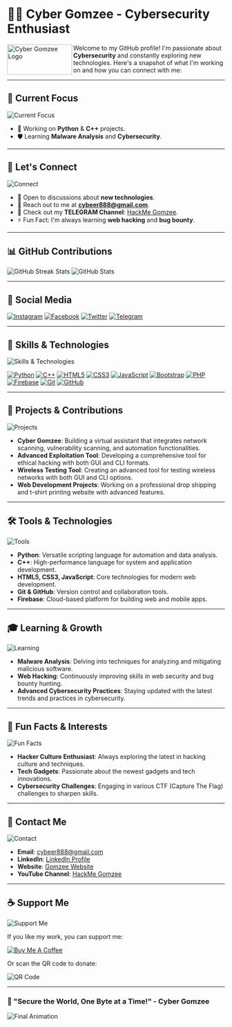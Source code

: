# 👨‍💻 Cyber Gomzee - Cybersecurity Enthusiast

<img src="https://i.postimg.cc/dVVntRG7/photo-2024-08-17-16-19-44-removebg-preview-1.png" alt="Cyber Gomzee Logo" align="left" height="70px" width="150px"/>

Welcome to my GitHub profile! I'm passionate about **Cybersecurity** and constantly exploring new technologies. Here's a snapshot of what I'm working on and how you can connect with me:

---

## 🔭 Current Focus

![Current Focus](https://i.giphy.com/media/v1.Y2lkPTc5MGI3NjExYXBmeHE4MHI4dTZvYnhtd2owbWJxNWR2MDd0YzNndmNyMzY0ZTJ2ciZlcD12MV9pbnRlcm5hbF9naWZfYnlfaWQmY3Q9Zw/6OrCT1jVbonHG/giphy.gif)

- 🌟 Working on **Python** & **C++** projects.
- 🛡️ Learning **Malware Analysis** and **Cybersecurity**.

---

## 💬 Let's Connect

![Connect](https://i.giphy.com/media/v1.Y2lkPTc5MGI3NjExNHdscm9xOHNhYnhpczJ2dTR4eHZpOGZ0cjRsbHVoNnhib3F2bmxlbCZlcD12MV9pbnRlcm5hbF9naWZfYnlfaWQmY3Q9Zw/c6LsXARy3A9PxbmgAj/giphy.gif)

- 🤖 Open to discussions about **new technologies**.
- 📧 Reach out to me at **cybeer888@gmail.com**.
- 🎥 Check out my **TELEGRAM Channel**: [HackMe Gomzee](https://t.me/hackmegomzee).
- ⚡ Fun Fact: I'm always learning **web hacking** and **bug bounty**.

---

## 📊 GitHub Contributions

![GitHub Streak Stats](https://github-readme-streak-stats.herokuapp.com/?user=krazystar55&theme=highcontrast)
![GitHub Stats](https://github-readme-stats.vercel.app/api?username=krazystar55&show_icons=true&theme=radical)

---

## 📱 Social Media

[![Instagram](https://img.shields.io/badge/Instagram-DD2476?style=for-the-badge&logo=instagram&logoColor=white)](https://www.instagram.com/cyber_gomzee/)
[![Facebook](https://img.shields.io/badge/Facebook-344E86?style=for-the-badge&logo=facebook&logoColor=white)](https://www.facebook.com/cyber_gomzee/)
[![Twitter](https://img.shields.io/badge/Twitter-0D95E8?style=for-the-badge&logo=twitter&logoColor=white)](https://twitter.com/Cyber_gomzee/)
[![Telegram](https://img.shields.io/badge/Telegram-8E2DE2?style=for-the-badge&logo=telegram&logoColor=white)](https://t.me/hackmegomzee/)

---

## 🚀 Skills & Technologies

![Skills & Technologies](https://media.giphy.com/media/3o7aCTPPm4OHfRLSH6/giphy.gif)

[![Python](https://img.shields.io/badge/-Python-grey?style=for-the-badge&logo=python&logoColor=white&labelColor=8E2DE2)](https://www.python.org/)
[![C++](https://img.shields.io/badge/-C++-grey?style=for-the-badge&logo=c%2B%2B&logoColor=white&labelColor=8E2DE2)](https://isocpp.org/)
[![HTML5](https://img.shields.io/badge/-HTML5-grey?style=for-the-badge&logo=html5&logoColor=white&labelColor=8E2DE2)](https://developer.mozilla.org/en-US/docs/Web/HTML)
[![CSS3](https://img.shields.io/badge/-CSS3-grey?style=for-the-badge&logo=css3&logoColor=white&labelColor=8E2DE2)](https://developer.mozilla.org/en-US/docs/Web/CSS)
[![JavaScript](https://img.shields.io/badge/-JavaScript-grey?style=for-the-badge&logo=javascript&logoColor=white&labelColor=8E2DE2)](https://developer.mozilla.org/en-US/docs/Web/JavaScript)
[![Bootstrap](https://img.shields.io/badge/-Bootstrap-grey?style=for-the-badge&logo=bootstrap&logoColor=white&labelColor=8E2DE2)](https://getbootstrap.com/)
[![PHP](https://img.shields.io/badge/-PHP-grey?style=for-the-badge&logo=php&logoColor=white&labelColor=8E2DE2)](https://www.php.net/)
[![Firebase](https://img.shields.io/badge/-Firebase-grey?style=for-the-badge&logo=firebase&logoColor=white&labelColor=8E2DE2)](https://firebase.google.com/)
[![Git](https://img.shields.io/badge/-Git-grey?style=for-the-badge&logo=git&logoColor=white&labelColor=8E2DE2)](https://git-scm.com/)
[![GitHub](https://img.shields.io/badge/-GitHub-grey?style=for-the-badge&logo=github&logoColor=white&labelColor=8E2DE2)](https://github.com/)

---

## 🚀 Projects & Contributions

![Projects](https://i.giphy.com/media/v1.Y2lkPTc5MGI3NjExM2RiendpbmYzeTJ5M3BmcXhsN28waTk0eTlyeGw3OXZlazdybWZsOCZlcD12MV9pbnRlcm5hbF9naWZfYnlfaWQmY3Q9Zw/2AVDG3vH0DVuiS9EYg/giphy.gif)

- **Cyber Gomzee**: Building a virtual assistant that integrates network scanning, vulnerability scanning, and automation functionalities.
- **Advanced Exploitation Tool**: Developing a comprehensive tool for ethical hacking with both GUI and CLI formats.
- **Wireless Testing Tool**: Creating an advanced tool for testing wireless networks with both GUI and CLI options.
- **Web Development Projects**: Working on a professional drop shipping and t-shirt printing website with advanced features.

---

## 🛠️ Tools & Technologies

![Tools](https://i.giphy.com/media/v1.Y2lkPTc5MGI3NjExaHV0OHc1YjJweGg1dzd2djZuc3JxNXhtZmMwYXdlc2Z0djUwY3J6OCZlcD12MV9pbnRlcm5hbF9naWZfYnlfaWQmY3Q9Zw/TOWeGr70V2R1K/giphy.gif)

- **Python**: Versatile scripting language for automation and data analysis.
- **C++**: High-performance language for system and application development.
- **HTML5, CSS3, JavaScript**: Core technologies for modern web development.
- **Git & GitHub**: Version control and collaboration tools.
- **Firebase**: Cloud-based platform for building web and mobile apps.

---

## 🎓 Learning & Growth

![Learning](https://i.giphy.com/media/v1.Y2lkPTc5MGI3NjExZ3BqNTI5ZjlrYjl6ZHJ1ejI0cjJmang0d3AxZHg4ZG8xem5vZW56YyZlcD12MV9pbnRlcm5hbF9naWZfYnlfaWQmY3Q9Zw/sgMLlzON4djJ15wQIh/giphy.gif)

- **Malware Analysis**: Delving into techniques for analyzing and mitigating malicious software.
- **Web Hacking**: Continuously improving skills in web security and bug bounty hunting.
- **Advanced Cybersecurity Practices**: Staying updated with the latest trends and practices in cybersecurity.

---

## 🧩 Fun Facts & Interests

![Fun Facts](https://i.giphy.com/media/v1.Y2lkPTc5MGI3NjExbDB4MWhzZnR6NGhrajVoYzJ3dWZxd2JwamYwejhoNGJmYzVwejAyeSZlcD12MV9pbnRlcm5hbF9naWZfYnlfaWQmY3Q9Zw/0IxCCFB96rqSvMof7o/giphy.gif)

- **Hacker Culture Enthusiast**: Always exploring the latest in hacking culture and techniques.
- **Tech Gadgets**: Passionate about the newest gadgets and tech innovations.
- **Cybersecurity Challenges**: Engaging in various CTF (Capture The Flag) challenges to sharpen skills.

---

## 📝 Contact Me

![Contact](https://i.giphy.com/media/v1.Y2lkPTc5MGI3NjExeXp3OGRmODZscXU4anp5NzZta29kdm02YjZ2OWQwaHR4d3czZGN4YyZlcD12MV9pbnRlcm5hbF9naWZfYnlfaWQmY3Q9Zw/1p74BBfYv8JwNC8SYI/giphy.gif)

- **Email**: [cybeer888@gmail.com](mailto:cybeer888@gmail.com)
- **LinkedIn**: [LinkedIn Profile](https://www.linkedin.com/in/gautam-2110552b2)
- **Website**: [Gomzee Website](https://www.cybergomzee.great-site.net)
- **YouTube Channel**: [HackMe Gomzee](https://youtube.com/@cyber_gomzee)

---

## ☕ Support Me

![Support Me](https://i.giphy.com/media/v1.Y2lkPTc5MGI3NjExa21ndmFjNWxqbXloaWtrZGc5ZnAyY3BqZ2FnampveDluN2EyY2k5YSZlcD12MV9pbnRlcm5hbF9naWZfYnlfaWQmY3Q9Zw/115BJle6N2Av0A/giphy.gif)

If you like my work, you can support me:

[![Buy Me A Coffee](https://cdn.buymeacoffee.com/buttons/v2/default-yellow.png)](buymeacoffee.com/krazystar55)

Or scan the QR code to donate:

![QR Code](https://i.postimg.cc/RV1kdRxq/qr.jpg)

---

### 🚀 "Secure the World, One Byte at a Time!" - Cyber Gomzee

![Final Animation](https://cdnb.artstation.com/p/assets/images/images/035/934/391/original/nikolas-skull-gif.gif)
